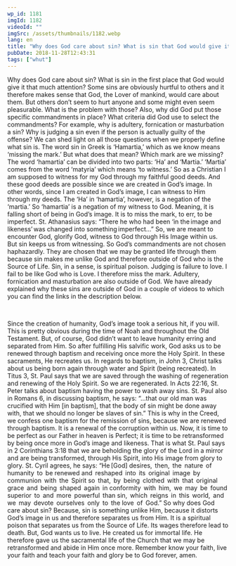 ```yaml
---
wp_id: 1181
imgId: 1182
videoId: ""
imgSrc: /assets/thumbnails/1182.webp
lang: en
title: "Why does God care about sin? What is sin that God would give it that much attention?"
pubDate: 2018-11-28T12:43:31
tags: ["whut"]
---
```


<!-- page: 6 -->

<p>Why does God care about sin? What is sin in the first place that God would give it that much attention? Some sins are obviously hurtful to others and it therefore makes sense that God, the Lover of mankind, would care about them. But others don’t seem to hurt anyone and some might even seem pleasurable. What is the problem with those? Also, why did God put those specific commandments in place? What criteria did God use to select the commandments? For example, why is adultery, fornication or masturbation a sin? Why is judging a sin even if the person is actually guilty of the offense? We can shed light on all those questions when we properly define what sin is. The word sin in Greek is ‘Hamartia,’ which as we know means ‘missing the mark.’ But what does that mean? Which mark are we missing? The word ‘hamartia’ can be divided into two parts: ‘Ha’ and ‘Martia.’ ‘Martia’ comes from the word ‘matyria’ which means ‘to witness.’ So as a Christian I am supposed to witness for my God through my faithful good deeds. And these good deeds are possible since we are created in God’s image. In other words, since I am created in God’s image, I can witness to Him through my deeds. The ‘Ha’ in ‘hamartia’, however, is a negation of the ‘martia.’ So ‘hamartia’ is a negation of my witness to God. Meaning, it is falling short of being in God’s image. It is to miss the mark, to err, to be imperfect. St. Athanasius says: “There he who had been ‘in the image and likeness’ was changed into something imperfect…” So, we are meant to encounter God, glorify God, witness to God through His Image within us. But sin keeps us from witnessing. So God’s commandments are not chosen haphazardly. They are chosen that we may be granted life through them because sin makes me unlike God and therefore outside of God who is the Source of Life. Sin, in a sense, is spiritual poison. Judging is failure to love. I fail to be like God who is Love. I therefore miss the mark. Adultery, fornication and masturbation are also outside of God. We have already explained why these sins are outside of God in a couple of videos to which you can find the links in the description below.<span data-ccp-props="{&quot;201341983&quot;:0,&quot;335559739&quot;:200,&quot;335559740&quot;:276}"> </span></p>
<p><span data-ccp-props="{&quot;201341983&quot;:0,&quot;335559739&quot;:200,&quot;335559740&quot;:276}"> </span></p>
<p>Since the creation of humanity, God’s image took a serious hit, if you will. This is pretty obvious during the time of Noah and throughout the Old Testament. But, of course, God didn’t want to leave humanity erring and separated from Him. So after fulfilling His salvific work, God asks us to be renewed through baptism and receiving once more the Holy Spirit. In these sacraments, He recreates us. In regards to baptism, in John 3, Christ talks about us being born again through water and Spirit (being recreated). In Titus 3, St. Paul says that we are saved through the washing of regeneration and renewing of the Holy Spirit. So we are regenerated. In Acts 22:16, St. Peter talks about baptism having the power to wash away sins. St. Paul also in Romans 6, in discussing baptism, he says: “…that our old man was crucified with Him [in baptism], that the body of sin might be done away with, that we should no longer be slaves of sin.” This is why in the Creed, we confess one baptism for the remission of sins, because we are renewed through baptism. It is a renewal of the corruption within us. Now, it is time to be perfect as our Father in heaven is Perfect; it is time to be retransformed by being once more in God’s image and likeness. That is what St. Paul says in 2 Corinthians 3:18 that we are beholding the glory of the Lord in a mirror and are being transformed, through His Spirit, into His image from glory to glory. St. Cyril agrees, he says: “He [God] desires,  then,  the  nature  of  humanity  to  be renewed and  reshaped  into  its  original  image  by  communion  with  the  Spirit so  that,  by  being  clothed  with  that  original  grace  and  being  shaped  again  in conformity  with  him,  we  may  be  found  superior  to  and  more  powerful  than sin,  which  reigns  in  this  world,  and  we  may  devote  ourselves  only  to  the love  of  God.” So why does God care about sin? Because, sin is something unlike Him, because it distorts God’s image in us and therefore separates us from Him. It is a spiritual poison that separates us from the Source of Life. Its wages therefore lead to death. But, God wants us to live. He created us for immortal life. He therefore gave us the sacramental life of the Church that we may be retransformed and abide in Him once more. Remember know your faith, live your faith and teach your faith and glory be to God forever, amen. <span data-ccp-props="{&quot;201341983&quot;:0,&quot;335559739&quot;:200,&quot;335559740&quot;:276}"> </span></p>
